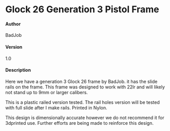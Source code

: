 # Glock 26 Generation 3 Pistol Frame

#### Author 
BadJob

#### Version
1.0

#### Description
Here we have a generation 3 Glock 26 frame by BadJob. it has the slide rails on the frame. This frame was designed to work with 22lr and will likely not stand up to 9mm or larger calibers. 

This is a plastic railed version tested. The rail holes version will be tested with full slide after I make rails. Printed in Nylon.

This design is dimensionally accurate however we do not recommend it for 3dprinted use. Further efforts are being made to reinforce this design.
